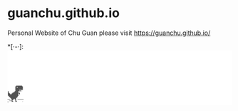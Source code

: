 # guanchu.github.io
Personal Website of Chu Guan please visit
https://guanchu.github.io/

*[·-·]:![dino](dino.gif)
